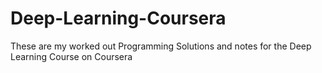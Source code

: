 # Deep-Learning-Coursera
These are my worked out Programming Solutions and notes for the Deep Learning Course on Coursera

